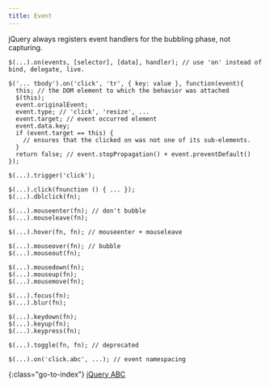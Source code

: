 ```yaml
---
title: Event
---
```


jQuery always registers event handlers for the bubbling phase, not capturing.

    $(...).on(events, [selector], [data], handler); // use 'on' instead of bind, delegate, live.

    $('... tbody').on('click', 'tr', { key: value }, function(event){
      this; // the DOM element to which the behavior was attached
      $(this);
      event.originalEvent;
      event.type; // 'click', 'resize', ...
      event.target; // event occurred element
      event.data.key;
      if (event.target == this) {
        // ensures that the clicked on was not one of its sub-elements.
      }
      return false; // event.stopPropagation() + event.preventDefault()
    });

    $(...).trigger('click');

    $(...).click(fnunction () { ... });
    $(...).dblclick(fn);

    $(...).mouseenter(fn); // don't bubble
    $(...).mouseleave(fn);

    $(...).hover(fn, fn); // mouseenter + mouseleave

    $(...).mouseover(fn); // bubble
    $(...).mouseout(fn);

    $(...).mousedown(fn);
    $(...).mouseup(fn);
    $(...).mousemove(fn);

    $(...).focus(fn);
    $(...).blur(fn);

    $(...).keydown(fn);
    $(...).keyup(fn);
    $(...).keypress(fn);

    $(...).toggle(fn, fn); // deprecated

    $(...).on('click.abc', ...); // event namespacing


{:class="go-to-index"}
[jQuery ABC](index)
